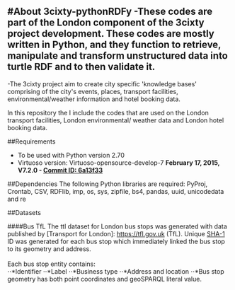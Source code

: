 #About 3cixty-pythonRDFy
-These codes are part of the London component of the 3cixty project development. These codes are mostly written in Python, and they function to retrieve, manipulate and transform unstructured data into turtle RDF and to then validate it. 
-
-The 3cixty project aim to create city specific 'knowledge bases' comprising of the city's events, places, transport facilities, environmental/weather information and hotel booking data. 

In this repository the I include the codes that are used on the London transport facilities, London environmental/ weather data and London hotel booking data.

##Requirements
- To be used with Python version 2.70
- Virtuoso version: Virtuoso-opensource-develop-7 **February 17, 2015, V7.2.0 - [Commit ID: 6a13f33 ](https://github.com/openlink/virtuoso-opensource/commit/6a13f331907f075db88624a6088633a5c5ee1369)**

##Dependencies
The following Python libraries are required:
PyProj, Crontab, CSV, RDFlib, imp, os, sys, zipfile, bs4, pandas, uuid, unicodedata and re

##Datasets

####Bus TfL
The ttl dataset for London bus stops was generated with data published by [Transport for London]: https://tfl.gov.uk (TfL). Unique [SHA-1](https://en.wikipedia.org/wiki/SHA-1) ID was generated for each bus stop which immediately linked the bus stop to its geometry and address.</br>
</br>
Each bus stop entity contains:
</br>
⋅⋅*Identifier
⋅⋅*Label
⋅⋅*Business type
⋅⋅*Address and location
⋅⋅*Bus stop geometry has both point coordinates and geoSPARQL literal value.
